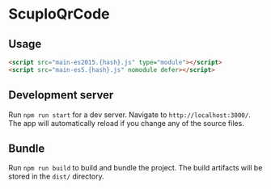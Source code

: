 # ScuploQrCode

## Usage

```html
<script src="main-es2015.{hash}.js" type="module"></script>
<script src="main-es5.{hash}.js" nomodule defer></script>
```

## Development server

Run `npm run start` for a dev server. Navigate to `http://localhost:3000/`. The app will automatically reload if you change any of the source files.

## Bundle

Run `npm run build` to build and bundle the project. The build artifacts will be stored in the `dist/` directory.
